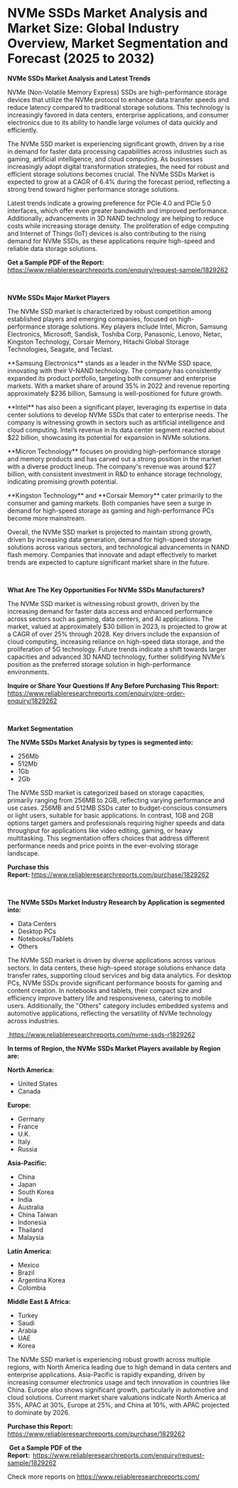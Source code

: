 <p><h1>NVMe SSDs Market Analysis and Market Size: Global Industry Overview, Market Segmentation and Forecast (2025 to 2032)</h1></p><p><strong>NVMe SSDs Market Analysis and Latest Trends</strong></p>
<p><p>NVMe (Non-Volatile Memory Express) SSDs are high-performance storage devices that utilize the NVMe protocol to enhance data transfer speeds and reduce latency compared to traditional storage solutions. This technology is increasingly favored in data centers, enterprise applications, and consumer electronics due to its ability to handle large volumes of data quickly and efficiently.</p><p>The NVMe SSD market is experiencing significant growth, driven by a rise in demand for faster data processing capabilities across industries such as gaming, artificial intelligence, and cloud computing. As businesses increasingly adopt digital transformation strategies, the need for robust and efficient storage solutions becomes crucial. The NVMe SSDs Market is expected to grow at a CAGR of 6.4% during the forecast period, reflecting a strong trend toward higher performance storage solutions.</p><p>Latest trends indicate a growing preference for PCIe 4.0 and PCIe 5.0 interfaces, which offer even greater bandwidth and improved performance. Additionally, advancements in 3D NAND technology are helping to reduce costs while increasing storage density. The proliferation of edge computing and Internet of Things (IoT) devices is also contributing to the rising demand for NVMe SSDs, as these applications require high-speed and reliable data storage solutions.</p></p>
<p><strong>Get a Sample PDF of the Report:&nbsp;</strong> <a href="https://www.reliableresearchreports.com/enquiry/request-sample/1829262?utm_campaign=2292&utm_medium=2&utm_source=Github&utm_content=ia&utm_term=06042025&utm_id=nvme-ssds">https://www.reliableresearchreports.com/enquiry/request-sample/1829262</a></p>
<p>&nbsp;</p>
<p><strong>NVMe SSDs Major Market Players</strong></p>
<p><p>The NVMe SSD market is characterized by robust competition among established players and emerging companies, focused on high-performance storage solutions. Key players include Intel, Micron, Samsung Electronics, Microsoft, Sandisk, Toshiba Corp, Panasonic, Lenovo, Netac, Kingston Technology, Corsair Memory, Hitachi Global Storage Technologies, Seagate, and Teclast.</p><p>**Samsung Electronics** stands as a leader in the NVMe SSD space, innovating with their V-NAND technology. The company has consistently expanded its product portfolio, targeting both consumer and enterprise markets. With a market share of around 35% in 2022 and revenue reporting approximately $236 billion, Samsung is well-positioned for future growth.</p><p>**Intel** has also been a significant player, leveraging its expertise in data center solutions to develop NVMe SSDs that cater to enterprise needs. The company is witnessing growth in sectors such as artificial intelligence and cloud computing. Intel’s revenue in its data center segment reached about $22 billion, showcasing its potential for expansion in NVMe solutions.</p><p>**Micron Technology** focuses on providing high-performance storage and memory products and has carved out a strong position in the market with a diverse product lineup. The company's revenue was around $27 billion, with consistent investment in R&D to enhance storage technology, indicating promising growth potential.</p><p>**Kingston Technology** and **Corsair Memory** cater primarily to the consumer and gaming markets. Both companies have seen a surge in demand for high-speed storage as gaming and high-performance PCs become more mainstream.</p><p>Overall, the NVMe SSD market is projected to maintain strong growth, driven by increasing data generation, demand for high-speed storage solutions across various sectors, and technological advancements in NAND flash memory. Companies that innovate and adapt effectively to market trends are expected to capture significant market share in the future.</p></p>
<p>&nbsp;</p>
<p><strong>What Are The Key Opportunities For NVMe SSDs Manufacturers?</strong></p>
<p><p>The NVMe SSD market is witnessing robust growth, driven by the increasing demand for faster data access and enhanced performance across sectors such as gaming, data centers, and AI applications. The market, valued at approximately $30 billion in 2023, is projected to grow at a CAGR of over 25% through 2028. Key drivers include the expansion of cloud computing, increasing reliance on high-speed data storage, and the proliferation of 5G technology. Future trends indicate a shift towards larger capacities and advanced 3D NAND technology, further solidifying NVMe’s position as the preferred storage solution in high-performance environments.</p></p>
<p><strong>Inquire or Share Your Questions If Any Before Purchasing This Report:</strong> <a href="https://www.reliableresearchreports.com/enquiry/pre-order-enquiry/1829262?utm_campaign=2292&utm_medium=2&utm_source=Github&utm_content=ia&utm_term=06042025&utm_id=nvme-ssds">https://www.reliableresearchreports.com/enquiry/pre-order-enquiry/1829262</a></p>
<p>&nbsp;</p>
<p><strong>Market Segmentation</strong></p>
<p><strong>The NVMe SSDs Market Analysis by types is segmented into:</strong></p>
<p><ul><li>256Mb</li><li>512Mb</li><li>1Gb</li><li>2Gb</li></ul></p>
<p><p>The NVMe SSD market is categorized based on storage capacities, primarily ranging from 256MB to 2GB, reflecting varying performance and use cases. 256MB and 512MB SSDs cater to budget-conscious consumers or light users, suitable for basic applications. In contrast, 1GB and 2GB options target gamers and professionals requiring higher speeds and data throughput for applications like video editing, gaming, or heavy multitasking. This segmentation offers choices that address different performance needs and price points in the ever-evolving storage landscape.</p></p>
<p><strong>Purchase this Report:&nbsp;</strong><a href="https://www.reliableresearchreports.com/purchase/1829262?utm_campaign=2292&utm_medium=2&utm_source=Github&utm_content=ia&utm_term=06042025&utm_id=nvme-ssds">https://www.reliableresearchreports.com/purchase/1829262</a></p>
<p>&nbsp;</p>
<p><strong>The NVMe SSDs Market Industry Research by Application is segmented into:</strong></p>
<p><ul><li>Data Centers</li><li>Desktop PCs</li><li>Notebooks/Tablets</li><li>Others</li></ul></p>
<p><p>The NVMe SSD market is driven by diverse applications across various sectors. In data centers, these high-speed storage solutions enhance data transfer rates, supporting cloud services and big data analytics. For desktop PCs, NVMe SSDs provide significant performance boosts for gaming and content creation. In notebooks and tablets, their compact size and efficiency improve battery life and responsiveness, catering to mobile users. Additionally, the "Others" category includes embedded systems and automotive applications, reflecting the versatility of NVMe technology across industries.</p></p>
<p><a href="https://www.reliableresearchreports.com/nvme-ssds-r1829262?utm_campaign=2292&utm_medium=2&utm_source=Github&utm_content=ia&utm_term=06042025&utm_id=nvme-ssds">&nbsp;https://www.reliableresearchreports.com/nvme-ssds-r1829262</a></p>
<p><strong>In terms of Region, the NVMe SSDs Market Players available by Region are:</strong></p>
<p>
    <p> <strong> North America: </strong>
        <ul>
            <li>United States</li>
            <li>Canada</li>
        </ul>
        </p> 
    <p> <strong> Europe: </strong>
        <ul>
            <li>Germany</li>
            <li>France</li>
            <li>U.K.</li>
            <li>Italy</li>
            <li>Russia</li>
        </ul>
        </p> 
    <p> <strong> Asia-Pacific: </strong>
        <ul>
            <li>China</li>
            <li>Japan</li>
            <li>South Korea</li>
            <li>India</li>
            <li>Australia</li>
            <li>China Taiwan</li>
            <li>Indonesia</li>
            <li>Thailand</li>
            <li>Malaysia</li>
        </ul>
        </p> 
    <p> <strong> Latin America: </strong>
        <ul>
            <li>Mexico</li>
            <li>Brazil</li>
            <li>Argentina Korea</li>
            <li>Colombia</li>
        </ul>
        </p> 
    <p> <strong> Middle East & Africa: </strong>
        <ul>
            <li>Turkey</li>
            <li>Saudi</li>
            <li>Arabia</li>
            <li>UAE</li>
            <li>Korea</li>
        </ul>
    </p>
    </p>
<p><p>The NVMe SSD market is experiencing robust growth across multiple regions, with North America leading due to high demand in data centers and enterprise applications. Asia-Pacific is rapidly expanding, driven by increasing consumer electronics usage and tech innovation in countries like China. Europe also shows significant growth, particularly in automotive and cloud solutions. Current market share valuations indicate North America at 35%, APAC at 30%, Europe at 25%, and China at 10%, with APAC projected to dominate by 2026.</p></p>
<p><strong>Purchase this Report: </strong><a href="https://www.reliableresearchreports.com/purchase/1829262?utm_campaign=2292&utm_medium=2&utm_source=Github&utm_content=ia&utm_term=06042025&utm_id=nvme-ssds">https://www.reliableresearchreports.com/purchase/1829262</a></p>
<p>&nbsp;<strong>Get a Sample PDF of the Report:&nbsp;&nbsp;</strong><a href="https://www.reliableresearchreports.com/enquiry/request-sample/1829262?utm_campaign=2292&utm_medium=2&utm_source=Github&utm_content=ia&utm_term=06042025&utm_id=nvme-ssds">https://www.reliableresearchreports.com/enquiry/request-sample/1829262</a></p>
<p><strong></strong></p>
<p>Check more reports on <a href="https://www.reliableresearchreports.com/?utm_campaign=2292&utm_medium=2&utm_source=Github&utm_content=ia&utm_term=06042025&utm_id=nvme-ssds">https://www.reliableresearchreports.com/</a></p>